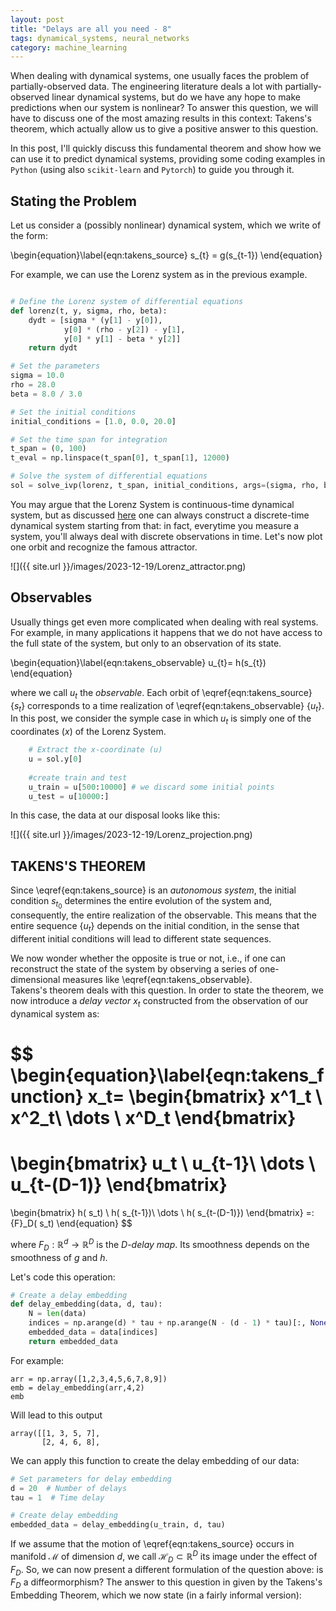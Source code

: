 ```yaml
---
layout: post
title: "Delays are all you need - 8"
tags: dynamical_systems, neural_networks
category: machine_learning
---
```


When dealing with dynamical systems, one usually faces the problem of partially-observed data.
The engineering literature deals a lot with partially-observed linear dynamical systems, but do we have any hope to make predictions when our system is nonlinear?
To answer this question, we will have to discuss one of the most amazing results in this context: Takens's theorem, which actually allow us to give a positive answer to this question.

In this post, I'll quickly discuss this fundamental theorem and show how we can use it to predict dynamical systems, providing some coding examples in `Python` (using also `scikit-learn` and `Pytorch`) to guide you through it.

## Stating the Problem

Let us consider a (possibly nonlinear) dynamical system, which we write of the form:

\begin{equation}\label{eqn:takens_source}
  s_{t} =  g(s_{t-1}) 
\end{equation}

For example, we can use the Lorenz system as in the previous example.

```python

# Define the Lorenz system of differential equations
def lorenz(t, y, sigma, rho, beta):
    dydt = [sigma * (y[1] - y[0]),
            y[0] * (rho - y[2]) - y[1],
            y[0] * y[1] - beta * y[2]]
    return dydt

# Set the parameters
sigma = 10.0
rho = 28.0
beta = 8.0 / 3.0

# Set the initial conditions
initial_conditions = [1.0, 0.0, 20.0]

# Set the time span for integration
t_span = (0, 100)
t_eval = np.linspace(t_span[0], t_span[1], 12000)

# Solve the system of differential equations
sol = solve_ivp(lorenz, t_span, initial_conditions, args=(sigma, rho, beta), t_eval=t_eval)
```
        
You may argue that the Lorenz System is continuous-time dynamical system, but as discussed [here](https://verzep.github.io/Dynamical-Systems/) one can always construct a discrete-time dynamical system starting from that:
in fact, everytime you measure a system, you'll always deal with discrete observations in time.
Let's now plot one orbit and recognize the famous attractor.


![]({{ site.url }}/images/2023-12-19/Lorenz_attractor.png)

## Observables
Usually things get even more complicated when dealing with real systems.
For example, in many applications it happens that we do not have access to the full state of the system, but only to an observation of its state.

\begin{equation}\label{eqn:takens_observable}
    u_{t}= h(s_{t})
\end{equation}

where we call $u_t$ the _observable_.  Each orbit of \eqref{eqn:takens_source} {$s_t$} corresponds to a time realization of \eqref{eqn:takens_observable} {$u_t$}.
In this post, we consider the symple case in which $u_t$ is simply one of the coordinates ($x$) of the Lorenz System.
    
```python
    # Extract the x-coordinate (u)
    u = sol.y[0]
    
    #create train and test
    u_train = u[500:10000] # we discard some initial points
    u_test = u[10000:]
```
In this case, the data at our disposal looks like this:

![]({{ site.url }}/images/2023-12-19/Lorenz_projection.png)

## TAKENS'S THEOREM

Since \eqref{eqn:takens_source} is an _autonomous system_, the initial condition $s_{t_{0}}$ determines the entire evolution of the system and, consequently, the entire realization of the observable. 
This means that the entire sequence {${u}_t$} depends on the initial condition, in the sense that different initial conditions will lead to different state sequences. 

We now wonder whether the opposite is true or not, i.e., if one can reconstruct the state of the system by observing a series of one-dimensional measures like \eqref{eqn:takens_observable}.  
Takens's theorem deals with this question.
In order to state the theorem, we now introduce a _delay vector_ $x_t$ constructed from the observation of our dynamical system as:

$$
\begin{equation}\label{eqn:takens_function}
 x_t=
    \begin{bmatrix}
    x^1_t \\
    x^2_t\\
    \dots \\
    x^D_t
\end{bmatrix}
=
\begin{bmatrix}
    u_t \\
    u_{t-1}\\
    \dots \\
    u_{t-(D-1)}
\end{bmatrix}
=
\begin{bmatrix}
    h( s_t) \\
    h( s_{t-1})\\
    \dots \\
    h( s_{t-(D-1)})
\end{bmatrix}
=:  {F}_D( s_t)
\end{equation}
$$

where $F_D: \mathbb{R}^d \to \mathbb{R}^D$ is the _$D$-delay map_. Its smoothness depends on the smoothness of $g$ and $h$.

Let's code this operation:

```python
# Create a delay embedding
def delay_embedding(data, d, tau):
    N = len(data)
    indices = np.arange(d) * tau + np.arange(N - (d - 1) * tau)[:, None]
    embedded_data = data[indices]
    return embedded_data
```

For example:
```
arr = np.array([1,2,3,4,5,6,7,8,9])
emb = delay_embedding(arr,4,2)
emb
```

Will lead to this output


    array([[1, 3, 5, 7],
           [2, 4, 6, 8],


We can apply this function to create the delay embedding of our data:

```python
# Set parameters for delay embedding
d = 20  # Number of delays
tau = 1  # Time delay

# Create delay embedding
embedded_data = delay_embedding(u_train, d, tau)
```


If we assume that the motion of \eqref{eqn:takens_source} occurs in manifold $\mathcal{M}$ of dimension $d$, we call $\mathcal{H}_D \subset \mathbb{R}^D$ its image under the effect of $F_D$. 
So, we can now present a different formulation of the question above: is $F_D$ a diffeormorphism?
The answer to this question in given by the Takens's Embedding Theorem, which we now state (in a fairly informal version):
